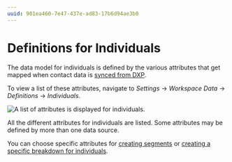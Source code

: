 ```yaml
---
uuid: 901ea460-7e47-437e-ad83-17b6d94ae3b0
---
```

# Definitions for Individuals

The data model for individuals is defined by the various attributes that get mapped when contact data is [synced from DXP](../../getting-started/syncing-sites-and-contacts.md).

To view a list of these attributes, navigate to *Settings* &rarr; *Workspace Data* &rarr; *Definitions* &rarr; *Individuals*.

![A list of attributes is displayed for individuals.](./definitions-for-individuals/images/01.png)

All the different attributes for individuals are listed. Some attributes may be defined by more than one data source. 

You can choose specific attributes for [creating segments](../../people/segments/creating-segments.md) or [creating a specific breakdown for individuals](../../people/individuals/individuals-dashboard.md#breakdown).
